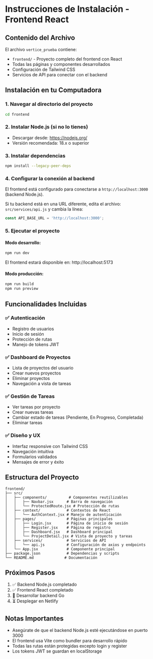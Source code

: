# Instrucciones de Instalación - Frontend React

## Contenido del Archivo

El archivo `vertice_prueba` contiene:
- `frontend/` - Proyecto completo del frontend con React
- Todas las páginas y componentes desarrollados
- Configuración de Tailwind CSS
- Servicios de API para conectar con el backend

## Instalación en tu Computadora

### 1. Navegar al directorio del proyecto
```bash
cd frontend
```

### 2. Instalar Node.js (si no lo tienes)
- Descargar desde: https://nodejs.org/
- Versión recomendada: 18.x o superior

### 3. Instalar dependencias
```bash
npm install --legacy-peer-deps
```

### 4. Configurar la conexión al backend
El frontend está configurado para conectarse a `http://localhost:3000` (backend Node.js).

Si tu backend está en una URL diferente, edita el archivo:
`src/services/api.js` y cambia la línea:
```javascript
const API_BASE_URL = 'http://localhost:3000';
```

### 5. Ejecutar el proyecto

#### Modo desarrollo:
```bash
npm run dev
```
El frontend estará disponible en: http://localhost:5173

#### Modo producción:
```bash
npm run build
npm run preview
```

## Funcionalidades Incluidas

### ✅ Autenticación
- Registro de usuarios
- Inicio de sesión
- Protección de rutas
- Manejo de tokens JWT

### ✅ Dashboard de Proyectos
- Lista de proyectos del usuario
- Crear nuevos proyectos
- Eliminar proyectos
- Navegación a vista de tareas

### ✅ Gestión de Tareas
- Ver tareas por proyecto
- Crear nuevas tareas
- Cambiar estado de tareas (Pendiente, En Progreso, Completada)
- Eliminar tareas

### ✅ Diseño y UX
- Interfaz responsive con Tailwind CSS
- Navegación intuitiva
- Formularios validados
- Mensajes de error y éxito

## Estructura del Proyecto

```
frontend/
├── src/
│   ├── components/          # Componentes reutilizables
│   │   ├── Navbar.jsx      # Barra de navegación
│   │   └── ProtectedRoute.jsx # Protección de rutas
│   ├── context/            # Contextos de React
│   │   └── AuthContext.jsx # Manejo de autenticación
│   ├── pages/              # Páginas principales
│   │   ├── Login.jsx       # Página de inicio de sesión
│   │   ├── Register.jsx    # Página de registro
│   │   ├── Dashboard.jsx   # Dashboard principal
│   │   └── ProjectDetail.jsx # Vista de proyecto y tareas
│   ├── services/           # Servicios de API
│   │   └── api.js          # Configuración de axios y endpoints
│   └── App.jsx             # Componente principal
├── package.json            # Dependencias y scripts
└── README.md              # Documentación
```

## Próximos Pasos

1. ✅ Backend Node.js completado
2. ✅ Frontend React completado
3. 🔄 Desarrollar backend Go
4. ⏳ Desplegar en Netlify

## Notas Importantes

- Asegúrate de que el backend Node.js esté ejecutándose en puerto 3000
- El frontend usa Vite como bundler para desarrollo rápido
- Todas las rutas están protegidas excepto login y register
- Los tokens JWT se guardan en localStorage